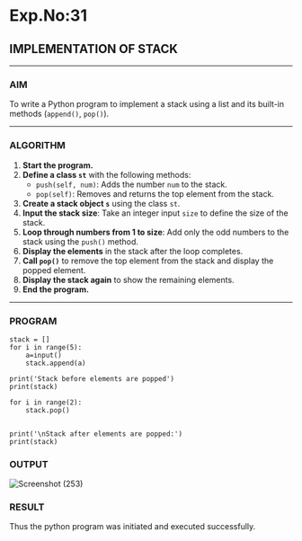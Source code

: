 # Exp.No:31  
## IMPLEMENTATION OF STACK

---

### AIM  
To write a Python program to implement a stack using a list and its built-in methods (`append()`, `pop()`).

---

### ALGORITHM

1. **Start the program.**
2. **Define a class `st`** with the following methods:
   - `push(self, num)`: Adds the number `num` to the stack.
   - `pop(self)`: Removes and returns the top element from the stack.
3. **Create a stack object `s`** using the class `st`.
4. **Input the stack size**: Take an integer input `size` to define the size of the stack.
5. **Loop through numbers from 1 to size**: Add only the odd numbers to the stack using the `push()` method.
6. **Display the elements** in the stack after the loop completes.
7. **Call `pop()`** to remove the top element from the stack and display the popped element.
8. **Display the stack again** to show the remaining elements.
9. **End the program.**

---

### PROGRAM

```
stack = []
for i in range(5):
    a=input()
    stack.append(a)

print('Stack before elements are popped')
print(stack)

for i in range(2):
    stack.pop()


print('\nStack after elements are popped:')
print(stack)
```
### OUTPUT
![Screenshot (253)](https://github.com/user-attachments/assets/28abcc04-99cf-4277-afb2-26386e5f8ef8)

### RESULT
Thus the python program was initiated and executed successfully.
